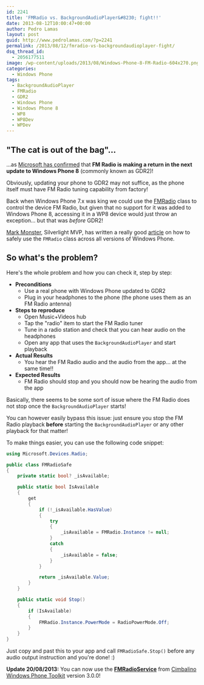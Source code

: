 ```yaml
---
id: 2241
title: 'FMRadio vs. BackgroundAudioPlayer&#8230; fight!!'
date: 2013-08-12T10:00:47+00:00
author: Pedro Lamas
layout: post
guid: http://www.pedrolamas.com/?p=2241
permalink: /2013/08/12/fmradio-vs-backgroundaudioplayer-fight/
dsq_thread_id:
  - 2056177511
image: /wp-content/uploads/2013/08/Windows-Phone-8-FM-Radio-604x270.png
categories:
  - Windows Phone
tags:
  - BackgroundAudioPlayer
  - FMRadio
  - GDR2
  - Windows Phone
  - Windows Phone 8
  - WP8
  - WP8Dev
  - WPDev
---
```

## "The cat is out of the bag"...

...as [Microsoft has confirmed](http://www.windowsphone.com/en-gb/how-to/wp8/basics/windows-phone-8-update-history) that **FM Radio is making a return in the next update to Windows Phone 8** (commonly known as GDR2)!

Obviously, updating your phone to GDR2 may not suffice, as the phone itself must have FM Radio tuning capability from factory!

Back when Windows Phone 7.x was king we could use the [FMRadio](http://msdn.microsoft.com/en-US/library/windowsphone/develop/microsoft.devices.radio.fmradio%28v=vs.105%29.aspx) class to control the device FM Radio, but given that no support for it was added to Windows Phone 8, accessing it in a WP8 device would just throw an exception... but that was _before_ GDR2!

[Mark Monster](http://mark.mymonster.nl), Silverlight MVP, has written a really good [article](http://mark.mymonster.nl/2013/08/09/fmradio-will-be-back-in-windows-phone-8-gdr2-use-it-with-care) on how to safely use the `FMRadio` class across all versions of Windows Phone.

## So what's the problem?

Here's the whole problem and how you can check it, step by step:

* **Preconditions**
  * Use a real phone with Windows Phone updated to GDR2
  * Plug in your headphones to the phone (the phone uses them as an FM Radio antenna)
* **Steps to reproduce**
  * Open Music+Videos hub
  * Tap the "radio" item to start the FM Radio tuner
  * Tune in a radio station and check that you can hear audio on the headphones
  * Open any app that uses the `BackgroundAudioPlayer` and start playback
* **Actual Results**
  * You hear the FM Radio audio and the audio from the app... at the same time!!
* **Expected Results**
  * FM Radio should stop and you should now be hearing the audio from the app

Basically, there seems to be some sort of issue where the FM Radio does not stop once the `BackgroundAudioPlayer` starts!

You can however easily bypass this issue: just ensure you stop the FM Radio playback **before** starting the `BackgroundAudioPlayer` or any other playback for that matter!

To make things easier, you can use the following code snippet:

```csharp
using Microsoft.Devices.Radio;

public class FMRadioSafe
{
    private static bool? _isAvailable;

    public static bool IsAvailable
    {
        get
        {
            if (!_isAvailable.HasValue)
            {
                try
                {
                    _isAvailable = FMRadio.Instance != null;
                }
                catch
                {
                    _isAvailable = false;
                }
            }

            return _isAvailable.Value;
        }
    }

    public static void Stop()
    {
        if (IsAvailable)
        {
            FMRadio.Instance.PowerMode = RadioPowerMode.Off;
        }
    }
}
```

Just copy and past this to your app and call `FMRadioSafe.Stop()` before any audio output instruction and you're done! :)

**Update 20/08/2013:** You can now use the [**FMRadioService**](https://github.com/Cimbalino/Cimbalino-Phone-Toolkit/blob/master/src/Cimbalino.Phone.Toolkit.MediaLibrary%20%28WP71%29/Services/FMRadioService.cs) from [Cimbalino Windows Phone Toolkit](http://cimbalino.org) version 3.0.0!